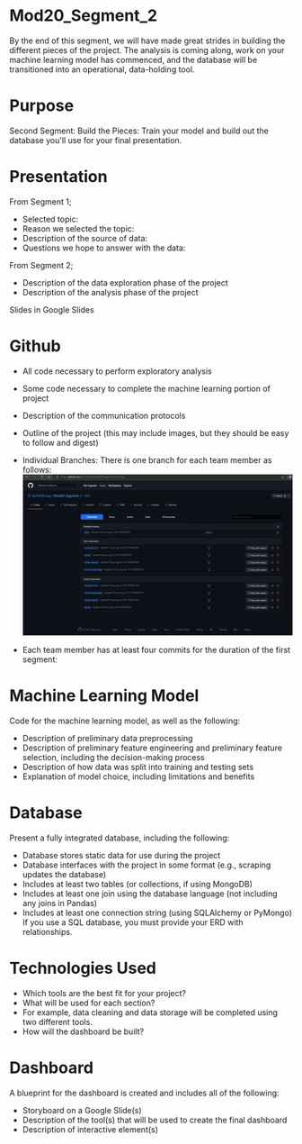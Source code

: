 # Mod20_Segment_2
By the end of this segment, we will have made great strides in building the different pieces of the project. The analysis is coming along, work on your machine learning model has commenced, and the database will be transitioned into an operational, data-holding tool.

# Purpose

Second Segment: Build the Pieces: Train your model and build out the database you'll use for your final presentation.

# Presentation 

From Segment 1;
* Selected topic:
* Reason we selected the topic:
* Description of the source of data:
* Questions we hope to answer with the data:

From Segment 2;
* Description of the data exploration phase of the project
* Description of the analysis phase of the project

Slides in Google Slides

# Github 

* All code necessary to perform exploratory analysis
* Some code necessary to complete the machine learning portion of project
* Description of the communication protocols
* Outline of the project (this may include images, but they should be easy to follow and digest)

* Individual Branches:
There is one branch for each team member as follows:
![D2b](https://github.com/ALIYA2Group/Mod20_Segment_1/blob/main/Pictures/D2b.PNG)

* Each team member has at least four commits for the duration of the first segment:

# Machine Learning Model

Code for the machine learning model, as well as the following:
* Description of preliminary data preprocessing
* Description of preliminary feature engineering and preliminary feature selection, including the decision-making process
* Description of how data was split into training and testing sets
* Explanation of model choice, including limitations and benefits


# Database 

Present a fully integrated database, including the following:
* Database stores static data for use during the project
* Database interfaces with the project in some format (e.g., scraping updates the database)
* Includes at least two tables (or collections, if using MongoDB)
* Includes at least one join using the database language (not including any joins in Pandas)
* Includes at least one connection string (using SQLAlchemy or PyMongo)
If you use a SQL database, you must provide your ERD with relationships.

# Technologies Used

* Which tools are the best fit for your project? 
* What will be used for each section? 
* For example, data cleaning and data storage will be completed using two different tools.  
* How will the dashboard be built? 

# Dashboard

A blueprint for the dashboard is created and includes all of the following:
* Storyboard on a Google Slide(s)
* Description of the tool(s) that will be used to create the final dashboard
* Description of interactive element(s)
